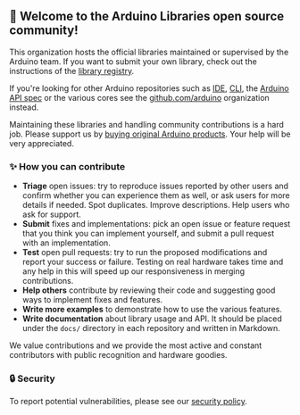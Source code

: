 ## 🤗 Welcome to the **Arduino Libraries** open source community!

This organization hosts the official libraries maintained or supervised by the Arduino team. If you want to submit your own library, check out the instructions of the [library registry](https://github.com/arduino/library-registry).

If you're looking for other Arduino repositories such as [IDE](https://github.com/arduino/arduino-ide), [CLI](https://github.com/arduino/arduino-cli), the [Arduino API spec](https://github.com/arduino/ArduinoCore-API) or the various cores see the [github.com/arduino](https://github.com/arduino) organization instead.

Maintaining these libraries and handling community contributions is a hard job. Please support us by [buying original Arduino products](https://store.arduino.cc/). Your help will be very appreciated.

### ✨ How you can contribute

* **Triage** open issues: try to reproduce issues reported by other users and confirm whether you can experience them as well, or ask users for more details if needed. Spot duplicates. Improve descriptions. Help users who ask for support.
* **Submit** fixes and implementations: pick an open issue or feature request that you think you can implement yourself, and submit a pull request with an implementation.
* **Test** open pull requests: try to run the proposed modifications and report your success or failure. Testing on real hardware takes time and any help in this will speed up our responsiveness in merging contributions.
* **Help others** contribute by reviewing their code and suggesting good ways to implement fixes and features.
* **Write more examples** to demonstrate how to use the various features.
* **Write documentation** about library usage and API. It should be placed under the `docs/` directory in each repository and written in Markdown.

We value contributions and we provide the most active and constant contributors with public recognition and hardware goodies.

### 🔒 Security

To report potential vulnerabilities, please see our [security policy](https://www.arduino.cc/en/security).
